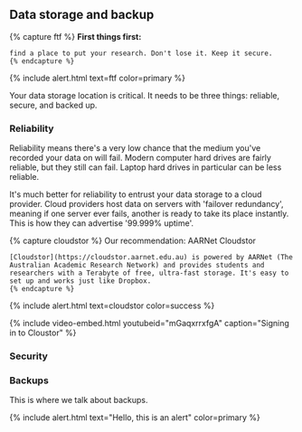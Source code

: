## Data storage and backup

{% capture ftf %}
    **First things first:** 
    
    find a place to put your research. Don't lose it. Keep it secure.
    {% endcapture %}

{% include alert.html text=ftf color=primary %}

Your data storage location is critical. It needs to be three things: reliable, secure, and backed up. 

### Reliability

Reliability means there's a very low chance that the medium you've recorded your data on will fail. Modern computer hard drives are fairly reliable, but they still can fail. Laptop hard drives in particular can be less reliable.

It's much better for reliability to entrust your data storage to a cloud provider. Cloud providers host data on servers with 'failover redundancy', meaning if one server ever fails, another is ready to take its place instantly. This is how they can advertise '99.999% uptime'. 

{% capture cloudstor %}
    Our recommendation: AARNet Cloudstor

    [Cloudstor](https://cloudstor.aarnet.edu.au) is powered by AARNet (The Australian Academic Research Network) and provides students and researchers with a Terabyte of free, ultra-fast storage. It's easy to set up and works just like Dropbox.
    {% endcapture %}

{% include alert.html text=cloudstor color=success %}

{% include video-embed.html youtubeid="mGaqxrrxfgA" caption="Signing in to Cloustor" %}

### Security

### Backups

This is where we talk about backups. 

{% include alert.html text="Hello, this is an alert" color=primary %}